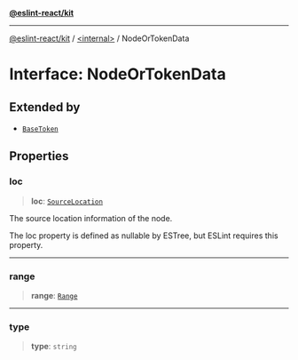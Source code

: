 [**@eslint-react/kit**](../../README.md)

***

[@eslint-react/kit](../../README.md) / [\<internal\>](../README.md) / NodeOrTokenData

# Interface: NodeOrTokenData

## Extended by

- [`BaseToken`](BaseToken.md)

## Properties

### loc

> **loc**: [`SourceLocation`](SourceLocation.md)

The source location information of the node.

The loc property is defined as nullable by ESTree, but ESLint requires this property.

***

### range

> **range**: [`Range`](../type-aliases/Range.md)

***

### type

> **type**: `string`
